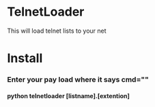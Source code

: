 # TelnetLoader

This will load telnet lists to your net

# Install

### Enter your pay load where it says cmd=""
#### python telnetloader [listname].[extention]
